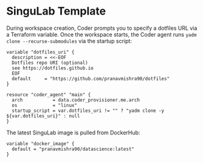 # SinguLab Template

During workspace creation, Coder prompts you to specify a dotfiles URL via a Terraform variable. Once the 
workspace starts, the Coder agent runs `yadm clone --recurse-submodules` via the startup script:


````HCF
variable "dotfiles_uri" {
  description = <<-EOF
  Dotfiles repo URI (optional)
  see https://dotfiles.github.io
  EOF
  default     = "https://github.com/pranavmishra90/dotfiles"
}

resource "coder_agent" "main" {
  arch           = data.coder_provisioner.me.arch
  os             = "linux"
  startup_script = var.dotfiles_uri != "" ? "yadm clone -y ${var.dotfiles_uri}" : null
}

````

The latest SinguLab image is pulled from DockerHub:

````HCF
variable "docker_image" {
  default = "pranavmishra90/datascience:latest"
}
````

